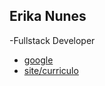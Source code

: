 ## Erika Nunes
-Fullstack Developer


- [google](https://www.google.com/)
- [site/curriculo](https://erikanunex.github.io)
